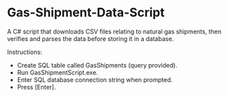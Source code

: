 # Gas-Shipment-Data-Script
A C# script that downloads CSV files relating to natural gas shipments, then verifies and parses the data before storing it in a database.

Instructions:
  - Create SQL table called GasShipments (query provided).
  - Run GasShipmentScript.exe.
  - Enter SQL database connection string when prompted.
  - Press [Enter].
